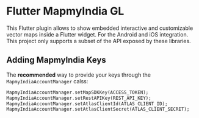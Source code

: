 
# Flutter MapmyIndia GL  

  
This Flutter plugin allows to show embedded interactive and customizable vector maps inside a Flutter widget. For the Android and iOS integration. This project only supports a subset of the API exposed by these libraries.   
  
  
 
## Adding MapmyIndia Keys  
   
  
The **recommended** way to provide your keys through the `MapmyIndiaAccountManager` calss:

~~~dart
MapmyIndiaAccountManager.setMapSDKKey(ACCESS_TOKEN);  
MapmyIndiaAccountManager.setRestAPIKey(REST_API_KEY);  
MapmyIndiaAccountManager.setAtlasClientId(ATLAS_CLIENT_ID);  
MapmyIndiaAccountManager.setAtlasClientSecret(ATLAS_CLIENT_SECRET);
~~~
 
